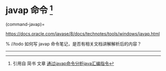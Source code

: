 # javap 命令 [^id2]

(command-javap)=

<https://docs.oracle.com/javase/8/docs/technotes/tools/windows/javap.html>

% //todo 如何写 javap 命令笔记，是否有相关文档讲解解析后的内容？

______________________________________________________________________

[^id2]: 引用自 简书 文章 [通过javap命令分析java汇编指令](https://www.jianshu.com/p/6a8997560b05)
